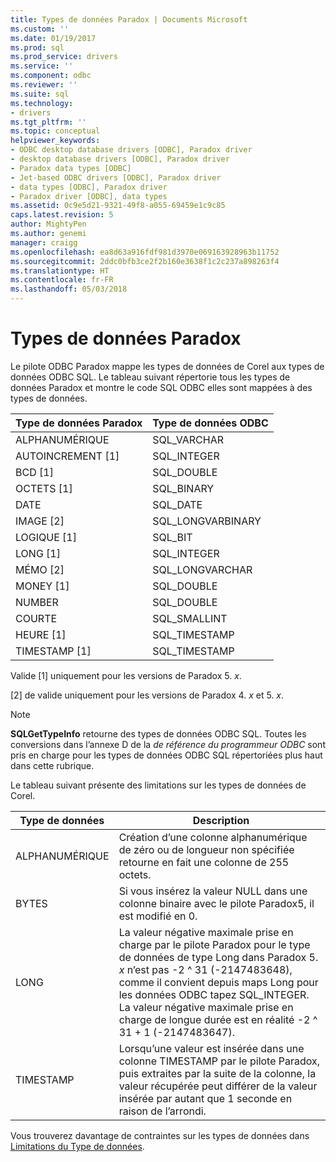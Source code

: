 ```yaml
---
title: Types de données Paradox | Documents Microsoft
ms.custom: ''
ms.date: 01/19/2017
ms.prod: sql
ms.prod_service: drivers
ms.service: ''
ms.component: odbc
ms.reviewer: ''
ms.suite: sql
ms.technology:
- drivers
ms.tgt_pltfrm: ''
ms.topic: conceptual
helpviewer_keywords:
- ODBC desktop database drivers [ODBC], Paradox driver
- desktop database drivers [ODBC], Paradox driver
- Paradox data types [ODBC]
- Jet-based ODBC drivers [ODBC], Paradox driver
- data types [ODBC], Paradox driver
- Paradox driver [ODBC], data types
ms.assetid: 0c9e5d21-9321-49f8-a055-69459e1c9c85
caps.latest.revision: 5
author: MightyPen
ms.author: genemi
manager: craigg
ms.openlocfilehash: ea8d63a916fdf981d3970e069163928963b11752
ms.sourcegitcommit: 2ddc0bfb3ce2f2b160e3638f1c2c237a898263f4
ms.translationtype: HT
ms.contentlocale: fr-FR
ms.lasthandoff: 05/03/2018
---
```

# <a name="paradox-data-types"></a>Types de données Paradox
Le pilote ODBC Paradox mappe les types de données de Corel aux types de données ODBC SQL. Le tableau suivant répertorie tous les types de données Paradox et montre le code SQL ODBC elles sont mappées à des types de données.  
  
|Type de données Paradox|Type de données ODBC|  
|-----------------------|--------------------|  
|ALPHANUMÉRIQUE|SQL_VARCHAR|  
|AUTOINCREMENT [1]|SQL_INTEGER|  
|BCD [1]|SQL_DOUBLE|  
|OCTETS [1]|SQL_BINARY|  
|DATE|SQL_DATE|  
|IMAGE [2]|SQL_LONGVARBINARY|  
|LOGIQUE [1]|SQL_BIT|  
|LONG [1]|SQL_INTEGER|  
|MÉMO [2]|SQL_LONGVARCHAR|  
|MONEY [1]|SQL_DOUBLE|  
|NUMBER|SQL_DOUBLE|  
|COURTE|SQL_SMALLINT|  
|HEURE [1]|SQL_TIMESTAMP|  
|TIMESTAMP [1]|SQL_TIMESTAMP|  
  
 Valide [1] uniquement pour les versions de Paradox 5. *x*.  
  
 [2] de valide uniquement pour les versions de Paradox 4. *x* et 5. *x*.  
  
> [!NOTE]  
>  **SQLGetTypeInfo** retourne des types de données ODBC SQL. Toutes les conversions dans l’annexe D de la *de référence du programmeur ODBC* sont pris en charge pour les types de données ODBC SQL répertoriées plus haut dans cette rubrique.  
  
 Le tableau suivant présente des limitations sur les types de données de Corel.  
  
|Type de données| Description|  
|---------------|-----------------|  
|ALPHANUMÉRIQUE|Création d’une colonne alphanumérique de zéro ou de longueur non spécifiée retourne en fait une colonne de 255 octets.|  
|BYTES|Si vous insérez la valeur NULL dans une colonne binaire avec le pilote Paradox5, il est modifié en 0.|  
|LONG|La valeur négative maximale prise en charge par le pilote Paradox pour le type de données de type Long dans Paradox 5. *x* n’est pas -2 ^ 31 (-2147483648), comme il convient depuis maps Long pour les données ODBC tapez SQL_INTEGER. La valeur négative maximale prise en charge de longue durée est en réalité -2 ^ 31 + 1 (-2147483647).|  
|TIMESTAMP|Lorsqu’une valeur est insérée dans une colonne TIMESTAMP par le pilote Paradox, puis extraites par la suite de la colonne, la valeur récupérée peut différer de la valeur insérée par autant que 1 seconde en raison de l’arrondi.|  
  
 Vous trouverez davantage de contraintes sur les types de données dans [Limitations du Type de données](../../odbc/microsoft/data-type-limitations.md).
